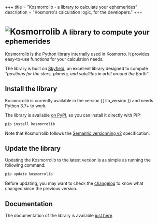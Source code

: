 +++
title = "Kosmorrolib - a library to calculate your ephemerides"
description = "Kosmorro's calculation logic, for the developers."
+++

# ![Kosmorrolib](/img/svg/kosmorrolib-logo-white.svg) <small>A library to compute your ephemerides</small>

Kosmorrolib is the Python library internally used in Kosmorro. It provides easy-to-use functions for your calculation needs.

The library is built on [Skyfield](https://rhodesmill.org/skyfield/), an excellent library designed to compute _"positions for the stars, planets, and satellites in orbit around the Earth"_.

## Install the library

Kosmorrolib is currently available in the version {{ lib_version }} and needs Python 3.7+ to work.

The library is available [on PyPI](https://pypi.org/project/kosmorrolib/), so you can install it directly with PIP:

```bash
pip install kosmorrolib
```

Note that Kosmorrolib follows the [Semantic versionning v2](https://semver.org/spec/v2.0.0.html) specification.

## Update the library

Updating the Kosmorrolib to the latest version is as simple as running the following command:

```bash
pip update kosmorrolib
```

Before updating, you may want to check the [changelog](@/lib/changelog.md) to know what changed since the previous version.

## Documentation

The documentation of the library is available [just here](/lib/doc/).
